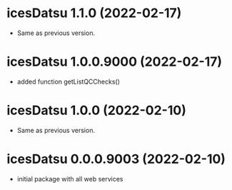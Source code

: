 <!-- NEWS.md is maintained by https://cynkra.github.io/fledge, do not edit -->

# icesDatsu 1.1.0 (2022-02-17)

- Same as previous version.


# icesDatsu 1.0.0.9000 (2022-02-17)

* added function getListQCChecks()


# icesDatsu 1.0.0 (2022-02-10)

- Same as previous version.


# icesDatsu 0.0.0.9003 (2022-02-10)

* initial package with all web services

